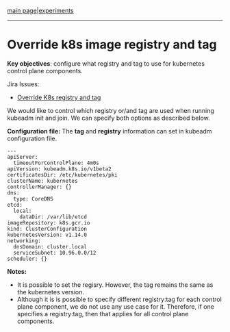 [main page](README.md)|[experiments](experiments/AIR-149_.md)

---

# Override k8s image registry and tag

**Key objectives**: configure what registry and tag to use for kubernetes control plane components.

Jira Issues:
- [Override K8s registry and tag](https://airship.atlassian.net/browse/AIR-149)

We would like to control which registry or/and tag are used when running kubeadm init and join. 
We can specify both options as described below.

**Configuration file:**
The **tag** and **registry** information can set in kubeadm configuration file. 

```
---
apiServer:
  timeoutForControlPlane: 4m0s
apiVersion: kubeadm.k8s.io/v1beta2
certificatesDir: /etc/kubernetes/pki
clusterName: kubernetes
controllerManager: {}
dns:
  type: CoreDNS
etcd:
  local:
    dataDir: /var/lib/etcd
imageRepository: k8s.gcr.io
kind: ClusterConfiguration
kubernetesVersion: v1.14.0
networking:
  dnsDomain: cluster.local
  serviceSubnet: 10.96.0.0/12
scheduler: {}

```

**Notes:**

- It is possible to set the regisry. However, the tag remains the same as the kubernetes version.
- Although it is is possible to specify different registry:tag for each control plane component, we do not use any use case for it. Therefore, if one specifies a registry:tag, then that applies for all control plane components.
